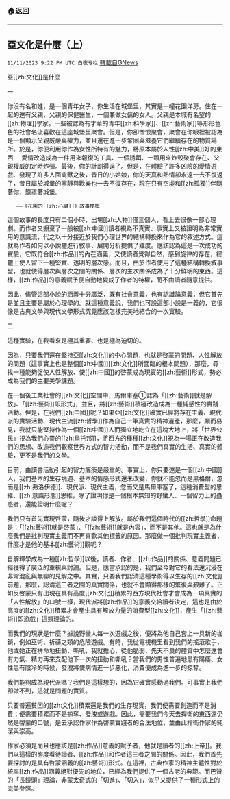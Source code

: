 ###  [:house:返回](README.md)
---


## 亞文化是什麼（上）
`11/11/2023 9:22 PM UTC 白夜专栏` [轉載自GNews](https://gnews.org/articles/1962883)

         

亞[[zh:文化]]是什麼

一

你沒有名和姓，是一個青年女子，你生活在城堡里，其實是一幢花園洋房。住在一起的還有父親、父親的保健醫生，一個兼做女傭的女人。父親是本城有名望的[[zh:物理]]學家。一些被認為有才華的青年[[zh:科學家]]、[[zh:藝術家]]等形形色色的社會名流喜歡在這座城堡里聚會。但是，你卻憎恨聚會，聚會在你眼裡被認為是一個顯示父親威嚴與權力，並且還在進一步鞏固與滋養它們繼續存在的物質場所。於是，你便利用你作為女性所特有的魅力，將原本屬於人性[[zh:中美]]好的東西──愛情改造成為一件用來報復的工具、一個誘餌、一顆用來炸毀聚會存在、父親權威的定時炸彈。最後，你的計劃得逞了。但是，在體驗了許多凶險的愛情遊戲、發現了許多人面禽獸之後，昔日的小姑娘，你的天真和熱情卻永遠一去不復返了，昔日屬於城堡的寧靜與歡樂也一去不復存在，現在只有空虛和[[zh:孤獨]]伴隨著你，籠罩著城堡。

       ——《花園的[[zh:心臟]]》故事梗概

這個故事的長度只有二個小時，出場[[zh:人物]]僅三個人，看上去很像一部心理劇。而作者又摒棄了一般被[[zh:中國]]讀者視為不真實、事實上又被證明為非常實用的意識流，代之以十分接近於我們心理世界的結構轉換來作為它的敘述方式。這就為作者如何以小說體進行敘事、展開分析提供了難度。應該認為這是一次成功的實驗，它既符合[[zh:作品]]的內在涵義，又使讀者覺得自然，感到旋律的存在，總體上使人留下一種堅實、透明的層次感。而且，由於作者使用了這種結構轉換敘事型，也就使得層次與層次之間的關係、層次的主次關係成為了十分鮮明的東西。這樣，[[zh:作品]]的意義賦予便自動地變成了作者的特權，而不由讀者隨意提供。

因此，儘管這部小說的涵義十分廣泛，既有社會意義，也有認識論意義，但它首先是並且主要是屬於心理學的。就這種意義說，我們也可說這部小說是一義的，它很像是古典文學與現代文學形式究竟應該怎樣完美地結合的一次實驗。

二

這種實驗，在我看來是極其重要、也是極為迫切的。

因為，只要我們還在堅持亞[[zh:文化]]的中心問題，也就是啓蒙的問題、人性解放的問題（這事實上也是整個[[zh:中國]][[zh:文化]]所面臨的根本問題），那麼，尋找一種能夠促使人性解放、使[[zh:中國]]的啓蒙成為現實的[[zh:藝術]]形式，勢必成為我們的主要美學課題。

在一個後工業社會的[[zh:文化]]空間中，馬爾庫塞①認為「[[zh:藝術]]就是解放」、「[[zh:藝術]]即形式」，並且，將[[zh:藝術]]積極改造成為一種純感性的實踐活動。但是，在我們[[zh:中國]]呢？如果亞[[zh:文化]]確實已經將存在主義、現代派的實驗活動、現代主流[[zh:哲學]]作為自己一筆真實的精神遺產，那麼，顯而易見，我就只能堅持作為一個[[zh:中國]]人而獨立地屹立在這塊大地上，將「世界公民」視為我們心靈的[[zh:烏托邦]]，將西方的種種[[zh:文化]]視為一場正在改造我們的思想、改造我們觀察世界方式的智力活動，而不是我們真實的生活、真實的體驗，更不是我們的文學。

目前，由讀書活動引起的智力癱瘓是嚴重的。事實上，你只要還是一個[[zh:中國]]人，我們基本的生存境遇、基本的情感形式還未改變，你就不能忽而是黑格爾，忽而是[[zh:弗洛伊德]]、現代派、現代主義，忽而又是馬爾庫塞了，這種消費型的思維、[[zh:意識形態]]思維，除了證明你是一個根本無知的野蠻人、一個智力上的蠱惑者，還能證明什麼呢？

我們只有首先實現啓蒙，隨後才談得上解放。屬於我們這個時代的[[zh:哲學]]命題是：「[[zh:藝術]]就是啓蒙」、「[[zh:藝術]]就是內容」，而不是其他。這也就是為什麼我們是批判現實主義而不再喜歡其他標籤的原因。那麼做一個批判現實主義者，什麼才是他的基本[[zh:藝術]]觀呢？

自解釋學成為一種[[zh:哲學]]以後，讀者、作者、[[zh:作品]]的關係、意義問題已經獲得了廣泛的重視與討論。但是，應當承認的是，我們至今對它的看法還沉浸在非常混亂與無聊的見解之中。其實，只要我們認清這種學術得以生存的[[zh:文化]]前題，那麼，認清這三者之間的真實關係，也就不會顯得那樣的繁復與艱難了。正如反啓蒙只有出現在具有高度[[zh:文化]]積累的西方現代社會才會成為一項真實的「人性解放」的口號一樣，現代派將[[zh:作品]]的意義交給讀者決定，這也是由於高度的[[zh:文化]]積累才會產生具有解放力量的消費型[[zh:文化]]，產生「[[zh:藝術]]即遊戲」這類理論的。

而我們的現狀是什麼？據說野蠻人每一次遊戲之後，便將為他自己套上一具新的枷鎖，例如巫術、祈禱之類的危險遊戲。有時，我從電視機里看到我們的搖滾歌手，他或她正在拼命地扭動、嘶吼，我就擔心，從他脆弱、先天不良的體質中怎麼還會有力氣、精力再來支配他下一次的扭動和嘶吼？當我們的男性普遍地患有陽痿、女性患有陰冷的時候，發洩將使病情進一步惡化，消費便成為進一步的掠奪。

我們能夠成為現代派嗎？我們是這樣想的，因為它確實感動過我們。可事實上我們卻做不到，這就是問題的實質。

只要普遍貧困的[[zh:文化]]積累還是我們的生存現實，我們便需要創造而不是消費；便需要積累而不是掠奪、發洩或遊戲。因此，需要我們今天去捍衛的東西還仍然是啓蒙的口號，是去承認作家作為啓蒙實踐者的合法地位，並由此捍衛作家的純潔與崇高。

作家必須是而且也應該是[[zh:作品]]意義的賦予者，他就是讀者的[[zh:上帝]]。我們以這樣的態度看待讀者、[[zh:作品]]和作者這三者之間的關係。因此，我們首先要探討的是具有啓蒙涵義的[[zh:藝術]]形式。在這裡，古典作家的精神主體性對於統率[[zh:作品]]涵義絕對優先的地位，已經為我們提供了一個古老的典範。而巴贊的「長鏡頭」理論，非蒙太奇式的「切進」、「切入」，似乎又提供了一種形式上的完美參照。
